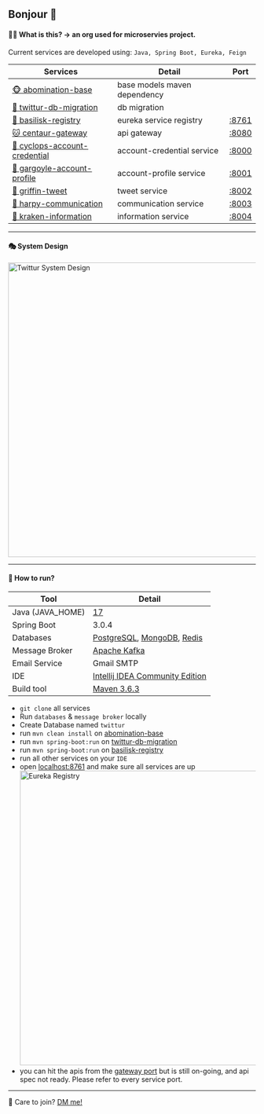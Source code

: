 ## Bonjour 👋

#### 🙋‍♀️ What is this? &rarr; an org used for microservies project.

Current services are developed using: `Java, Spring Boot, Eureka, Feign`

| Services | Detail | Port |
|----------|--------|------|
| [🐵 abomination-base](https://github.com/VL037-twittur/abomination-base) | base models maven dependency | |
| [🐶 twittur-db-migration](https://github.com/VL037-twittur/twittur-db-migration) | db migration | |
| [🐺 basilisk-registry](https://github.com/VL037-twittur/basilisk-registry) | eureka service registry | [:8761](http://localhost:8761) |
| [🐱 centaur-gateway](https://github.com/VL037-twittur/centaur-gateway) | api gateway | [:8080](http://localhost:8080) |
| [🦁 cyclops-account-credential](https://github.com/VL037-twittur/cyclops-account-credential) | account-credential service | [:8000](http://localhost:8000) |
| [🐯 gargoyle-account-profile](https://github.com/VL037-twittur/gargoyle-account-profile) | account-profile service | [:8001](http://localhost:8001) |
| [🦒 griffin-tweet](https://github.com/VL037-twittur/griffin-tweet) | tweet service | [:8002](http://localhost:8002) |
| [🦊 harpy-communication](https://github.com/VL037-twittur/harpy-communication) | communication service | [:8003](http://localhost:8003) |
| [🦝 kraken-information](https://github.com/VL037-twittur/kraken-information) | information service | [:8004](http://localhost:8004)

---

#### 🎭 System Design

<img src="https://github.com/VL037-twittur/.github/assets/68309124/9ab9ab40-5e36-45c1-84ec-f1d41364e639" alt="Twittur System Design" width="600">

---

#### 👵 How to run?

| Tool              | Detail |
|-------------------|--------|
| Java  (JAVA_HOME) | [17](https://www.oracle.com/java/technologies/javase/jdk17-archive-downloads.html) |
| Spring Boot       | 3.0.4 |
| Databases         | [PostgreSQL](https://www.postgresql.org/download), [MongoDB](https://www.mongodb.com/try/download/community), [Redis](https://github.com/ServiceStack/redis-windows/tree/master/downloads) |
| Message Broker    | [Apache Kafka](https://kafka.apache.org/downloads) |
| Email Service     | Gmail SMTP |
| IDE               | [Intellij IDEA Community Edition](https://www.jetbrains.com/idea/download) |
| Build tool        | [Maven 3.6.3](https://archive.apache.org/dist/maven/maven-3/3.6.3) |

- `git clone` all services
- Run `databases` & `message broker` locally
- Create Database named `twittur`
- run `mvn clean install` on [abomination-base](https://github.com/VL037-twittur/abomination-base)
- run `mvn spring-boot:run` on [twittur-db-migration](https://github.com/VL037-twittur/twittur-db-migration)
- run `mvn spring-boot:run` on [basilisk-registry](https://github.com/VL037-twittur/basilisk-registry)
- run all other services on your `IDE`
- open [localhost:8761](http://localhost:8761) and make sure all services are up <img alt="Eureka Registry" src="https://github.com/VL037-twittur/.github/assets/68309124/8db0840f-083f-4a85-9f3d-d5b5b0e2d5a2" width="600">
- you can hit the apis from the [gateway port](http://localhost:8080) but is still on-going, and api spec not ready. Please refer to every service port.

---

🍿 Care to join? [DM me!](https://www.linkedin.com/in/vinc)

